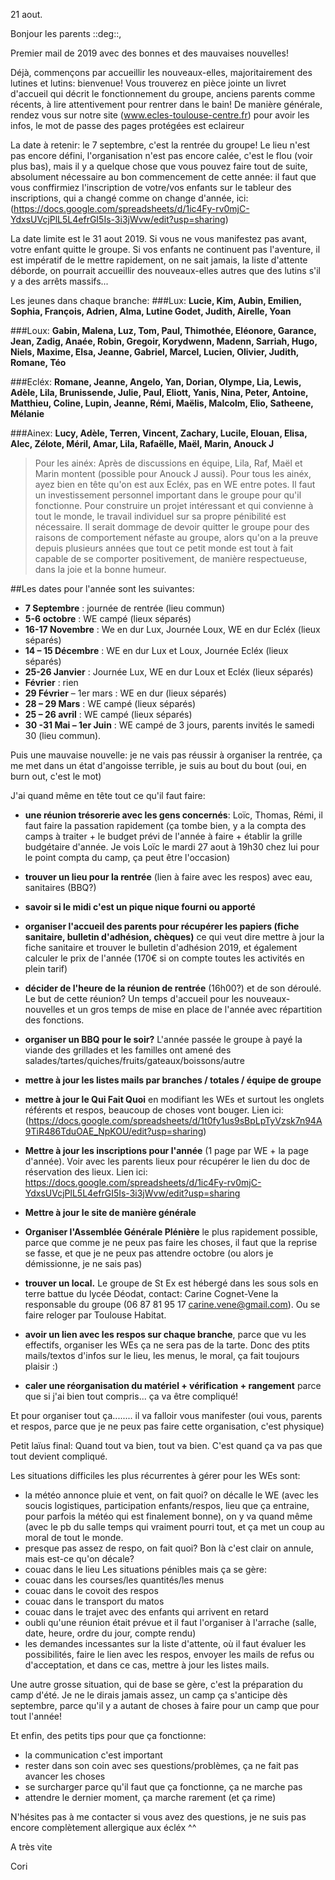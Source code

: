 21 aout.

Bonjour les parents ::deg::,
 
Premier mail de 2019 avec des bonnes et des mauvaises nouvelles!
 
Déjà, commençons par accueillir les nouveaux-elles, majoritairement des lutines et lutins: bienvenue!
Vous trouverez en pièce jointe un livret d'accueil qui décrit le fonctionnement du groupe, anciens parents comme récents, à lire attentivement pour rentrer dans le bain!
De manière générale, rendez vous sur notre site (www.ecles-toulouse-centre.fr) pour avoir les infos, le mot de passe des pages protégées est eclaireur
 
La date à retenir: le 7 septembre, c'est la rentrée du groupe!
Le lieu n'est pas encore défini, l'organisation n'est pas encore calée, c'est le flou (voir plus bas), mais il y a quelque chose que vous pouvez faire tout de suite, absolument nécessaire au bon commencement de cette année: il faut que vous conffirmiez l'inscription de votre/vos enfants sur le tableur des inscriptions, qui a changé comme on change d'année, ici: (https://docs.google.com/spreadsheets/d/1ic4Fy-rv0mjC-YdxsUVcjPlL5L4efrGI5Is-3i3jWvw/edit?usp=sharing)
 
La date limite est le 31 aout 2019. Si vous ne vous manifestez pas avant, votre enfant quitte le groupe.
Si vos enfants ne continuent pas l'aventure, il est impératif de le mettre rapidement, on ne sait jamais, la liste d'attente déborde, on pourrait accueillir des nouveaux-elles autres que des lutins s'il y a des arrêts massifs...
 
Les jeunes dans chaque branche:
###Lux: 
**Lucie, Kim, Aubin, Emilien, Sophia, François, Adrien, Alma, Lutine Godet, Judith, Airelle, Yoan**


###Loux: 
**Gabin, Malena, Luz, Tom, Paul, Thimothée, Eléonore, Garance, Jean, Zadig, Anaée, Robin, Gregoir, Korydwenn, Madenn, Sarriah, Hugo, Niels, Maxime, Elsa, Jeanne, Gabriel, Marcel, Lucien, Olivier, Judith, Romane, Téo**


###Ecléx:
**Romane, Jeanne, Angelo, Yan, Dorian, Olympe, Lia, Lewis, Adèle, Lila, Brunissende, Julie, Paul, Eliott, Yanis, Nina, Peter, Antoine, Matthieu, Coline, Lupin, Jeanne, Rémi, Maëlis, Malcolm, Elio, Satheene, Mélanie**


###Ainex:
**Lucy, Adèle, Terren, Vincent, Zachary, Lucile, Elouan, Elisa, Alec, Zélote, Méril, Amar, Lila, Rafaëlle, Maël, Marin, Anouck J**

>Pour les ainéx: Après de discussions en équipe, Lila, Raf, Maël et Marin montent (possible pour Anouck J aussi). Pour tous les ainéx, ayez bien en tête qu'on est aux Ecléx, pas en WE entre potes. Il faut un investissement personnel important dans le groupe pour qu'il fonctionne. Pour construire un projet intéressant et qui convienne à tout le monde, le travail individuel sur sa propre pénibilité est nécessaire. Il serait dommage de devoir quitter le groupe pour des raisons de comportement néfaste au groupe, alors qu'on a la preuve depuis plusieurs années que tout ce petit monde est tout à fait capable de se comporter positivement, de manière respectueuse, dans la joie et la bonne humeur.
 
 
##Les dates pour l'année sont les suivantes:

- **7 Septembre** : journée de rentrée (lieu commun)
- **5-6 octobre** : WE campé (lieux séparés)
- **16-17 Novembre** : We en dur Lux, Journée Loux, WE en dur Ecléx (lieux séparés)
- **14 – 15 Décembre** : WE en dur Lux et Loux, Journée Ecléx (lieux séparés)
- **25-26 Janvier** : Journée Lux, WE en dur Loux et Ecléx (lieux séparés)
- **Février** : rien
- **29 Février** – 1er mars : WE en dur (lieux séparés)
- **28 – 29 Mars** : WE campé (lieux séparés)
- **25 – 26 avril** : WE campé (lieux séparés)
- **30 -31 Mai – 1er Juin** : WE campé de 3 jours, parents invités le samedi 30 (lieu commun).
 
 
Puis une mauvaise nouvelle: je ne vais pas réussir à organiser la rentrée, ça me met dans un état d'angoisse terrible, je suis au bout du bout (oui, en burn out, c'est le mot)
 
J'ai quand même en tête tout ce qu'il faut faire:
- **une réunion trésorerie avec les gens concernés**: Loïc, Thomas, Rémi, il faut faire la passation rapidement (ça tombe bien, y a la compta des camps à traiter + le budget prévi de l'année à faire + établir la grille budgétaire d'année. Je vois Loïc le mardi 27 aout à 19h30 chez lui pour le point compta du camp, ça peut être l'occasion)

- **trouver un lieu pour la rentrée** (lien à faire avec les respos) avec eau, sanitaires (BBQ?)
- **savoir si le midi c'est un pique nique fourni ou apporté**
- **organiser l'accueil des parents pour récupérer les papiers (fiche sanitaire, bulletin d'adhésion, chèques)** ce qui veut dire mettre à jour la fiche sanitaire et trouver le bulletin d'adhésion 2019, et également calculer le prix de l'année (170€ si on compte toutes les activités en plein tarif)
- **décider de l'heure de la réunion de rentrée** (16h00?) et de son déroulé. Le but de cette réunion? Un temps d'accueil pour les nouveaux-nouvelles et un gros temps de mise en place de l'année avec répartition des fonctions.
- **organiser un BBQ pour le soir?** L'année passée le groupe à payé la viande des grillades et les familles ont amené des salades/tartes/quiches/fruits/gateaux/boissons/autre
- **mettre à jour les listes mails par branches / totales / équipe de groupe**
- **mettre à jour le Qui Fait Quoi** en modifiant les WEs et surtout les onglets référents et respos, beaucoup de choses vont bouger. Lien ici: (https://docs.google.com/spreadsheets/d/1t0fy1us9sBpLpTyVzsk7n94A9TiR486TduOAE_NpKOU/edit?usp=sharing)
- **Mettre à jour les inscriptions pour l'année** (1 page par WE + la page d'année). Voir avec les parents lieux pour récupérer le lien du doc de réservation des lieux. Lien ici: https://docs.google.com/spreadsheets/d/1ic4Fy-rv0mjC-YdxsUVcjPlL5L4efrGI5Is-3i3jWvw/edit?usp=sharing
- **Mettre à jour le site de manière générale**
- **Organiser l'Assemblée Générale Plénière** le plus rapidement possible, parce que comme je ne peux pas faire les choses, il faut que la reprise se fasse, et que je ne peux pas attendre octobre (ou alors je démissionne, je ne sais pas)
- **trouver un local.** Le groupe de St Ex est hébergé dans les sous sols en terre battue du lycée Déodat, contact: Carine Cognet-Vene la responsable du groupe (06 87 81 95 17 carine.vene@gmail.com). Ou se faire reloger par Toulouse Habitat.
- **avoir un lien avec les respos sur chaque branche**, parce que vu les effectifs, organiser les WEs ça ne sera pas de la tarte. Donc des ptits mails/textos d'infos sur le lieu, les menus, le moral, ça fait toujours plaisir :)
- **caler une réorganisation du matériel + vérification + rangement** parce que si j'ai bien tout compris... ça va être compliqué!

Et pour organiser tout ça........ il va falloir vous manifester (oui vous, parents et respos, parce que je ne peux pas faire cette organisation, c'est physique)
 
Petit laïus final:
Quand tout va bien, tout va bien. C'est quand ça va pas que tout devient compliqué.
 
Les situations difficiles les plus récurrentes à gérer pour les WEs sont:
- la météo annonce pluie et vent, on fait quoi? on décalle le WE (avec les soucis logistiques, participation enfants/respos, lieu que ça entraine, pour parfois la météo qui est finalement bonne), on y va quand même (avec le pb du salle temps qui vraiment pourri tout, et ça met un coup au moral de tout le monde.
- presque pas assez de respo, on fait quoi? Bon là c'est clair on annule, mais est-ce qu'on décale?
- couac dans le lieu
Les situations pénibles mais ça se gère:
- couac dans les courses/les quantités/les menus
- couac dans le covoit des respos
- couac dans le transport du matos
- couac dans le trajet avec des enfants qui arrivent en retard
- oubli qu'une réunion était prévue et il faut l'organiser à l'arrache (salle, date, heure, ordre du jour, compte rendu)
- les demandes incessantes sur la liste d'attente, où il faut évaluer les possibilités, faire le lien avec les respos, envoyer les mails de refus ou d'acceptation, et dans ce cas, mettre à jour les listes mails.
 
Une autre grosse situation, qui de base se gère, c'est la préparation du camp d'été. Je ne le dirais jamais assez, un camp ça s'anticipe dès septembre, parce qu'il y a autant de choses à faire pour un camp que pour tout l'année!
 
Et enfin, des petits tips pour que ça fonctionne:
- la communication c'est important
- rester dans son coin avec ses questions/problèmes, ça ne fait pas avancer les choses
- se surcharger parce qu'il faut que ça fonctionne, ça ne marche pas
- attendre le dernier moment, ça marche rarement (et ça rime)
 
 
N'hésites pas à me contacter si vous avez des questions, je ne suis pas encore complètement allergique aux écléx ^^
 
A très vite
 
Cori
 